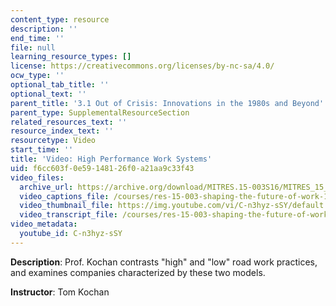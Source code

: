 ```yaml
---
content_type: resource
description: ''
end_time: ''
file: null
learning_resource_types: []
license: https://creativecommons.org/licenses/by-nc-sa/4.0/
ocw_type: ''
optional_tab_title: ''
optional_text: ''
parent_title: '3.1 Out of Crisis: Innovations in the 1980s and Beyond'
parent_type: SupplementalResourceSection
related_resources_text: ''
resource_index_text: ''
resourcetype: Video
start_time: ''
title: 'Video: High Performance Work Systems'
uid: f6cc603f-0e59-1481-26f0-a21aa9c33f43
video_files:
  archive_url: https://archive.org/download/MITRES.15-003S16/MITRES_15_003S16_3-1-6_360p.mp4
  video_captions_file: /courses/res-15-003-shaping-the-future-of-work-15-662x-spring-2016/3c74a64d1ec151a0b6713a8dcb8dc1fe_C-n3hyz-sSY.vtt
  video_thumbnail_file: https://img.youtube.com/vi/C-n3hyz-sSY/default.jpg
  video_transcript_file: /courses/res-15-003-shaping-the-future-of-work-15-662x-spring-2016/3cfa517541718c7f867baf008164b2ed_C-n3hyz-sSY.pdf
video_metadata:
  youtube_id: C-n3hyz-sSY
---
```


**Description**: Prof. Kochan contrasts "high" and "low" road work practices, and examines companies characterized by these two models.

**Instructor**: Tom Kochan

